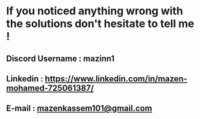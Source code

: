 # If you noticed anything wrong with the solutions don't hesitate to tell me !
## Discord Username : mazinn1
## Linkedin : https://www.linkedin.com/in/mazen-mohamed-725061387/
## E-mail : mazenkassem101@gmail.com
